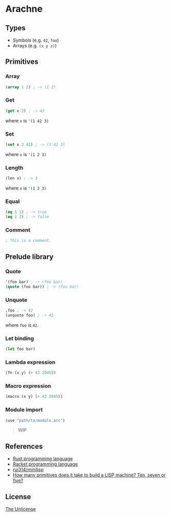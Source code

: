 # Arachne

## Types

- Symbols (e.g. `42`, `foo`)
- Arrays (e.g. `(x y z)`)

## Primitives

### Array

```lisp
(array 1 2) ; -> (1 2)
```

### Get

```lisp
(get x 2) ; -> 42
```

where `x` is `'(1 42 3)`

### Set

```lisp
(set x 2 42) ; -> (1 42 3)
```

where `x` is `'(1 2 3)`

### Length

```lisp
(len x) ; -> 3
```

where `x` is `'(1 2 3)`

### Equal

```lisp
(eq 1 1) ; -> true
(eq 1 2) ; -> false
```

### Comment

```lisp
; This is a comment.
```

## Prelude library

### Quote

```lisp
'(foo bar) ; -> (foo bar)
(quote (foo bar)) ; -> (foo bar)
```

### Unquote

```lisp
,foo ; -> 42
(unquote foo) ; -> 42
```

where `foo` is `42`.

### Let binding

```lisp
(let foo bar)
```

### Lambda expression

```lisp
(fn (x y) (+ 42 2045))
```

### Macro expression

```lisp
(macro (x y) (+ 42 2045))
```

### Module import

```lisp
(use "path/to/module.arc")
```

> WIP

## References

- [Rust programming language](https://www.rust-lang.org/)
- [Racket programming language](https://racket-lang.org/)
- [rui314/minilisp](https://github.com/rui314/minilisp)
- [How many primitives does it take to build a LISP machine? Ten, seven or five?](https://stackoverflow.com/questions/3482389/how-many-primitives-does-it-take-to-build-a-lisp-machine-ten-seven-or-five)

## License

[The Unlicense](UNLICENSE)
